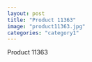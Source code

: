 ```yaml
---
layout: post
title: "Product 11363"
image: "product11363.jpg"
categories: "category1"
---
```

Product 11363
